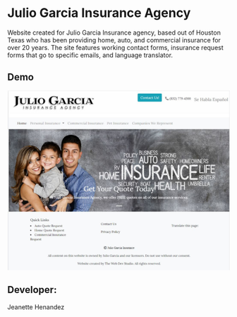 # Julio Garcia Insurance Agency

Website created for Julio Garcia Insurance agency, based out of Houston Texas who has been providing home, auto, and commercial insurance for over 20 years. The site features working contact forms, insurance request forms that go to specific emails, and language translator.



## Demo

![Screenshot](Public/images/Screenshot.JPG)

## Developer:

Jeanette Henandez